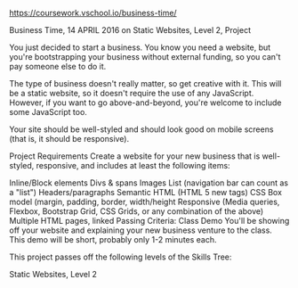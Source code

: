 https://coursework.vschool.io/business-time/

Business Time, 14 APRIL 2016 on Static Websites, Level 2, Project

You just decided to start a business. You know you need a website, but you're bootstrapping your business without external funding, so you can't pay someone else to do it.

The type of business doesn't really matter, so get creative with it. This will be a static website, so it doesn't require the use of any JavaScript. However, if you want to go above-and-beyond, you're welcome to include some JavaScript too.

Your site should be well-styled and should look good on mobile screens (that is, it should be responsive).

Project Requirements
Create a website for your new business that is well-styled, responsive, and includes at least the following items:

Inline/Block elements
Divs & spans
Images
List (navigation bar can count as a "list")
Headers/paragraphs
Semantic HTML (HTML 5 new tags)
CSS Box model (margin, padding, border, width/height
Responsive (Media queries, Flexbox, Bootstrap Grid, CSS Grids, or any combination of the above)
Multiple HTML pages, linked
Passing Criteria: Class Demo
You'll be showing off your website and explaining your new business venture to the class. This demo will be short, probably only 1-2 minutes each.

This project passes off the following levels of the Skills Tree:

Static Websites, Level 2
